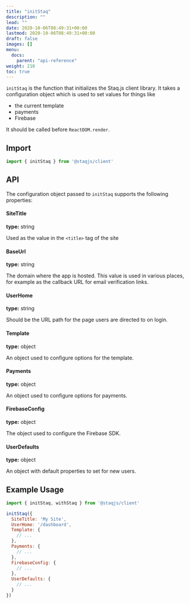 ```yaml
---
title: "initStaq"
description: ""
lead: ""
date: 2020-10-06T08:49:31+00:00
lastmod: 2020-10-06T08:49:31+00:00
draft: false
images: []
menu:
  docs:
    parent: "api-reference"
weight: 210
toc: true
---
```


`initStaq` is the function that initializes the Staq.js client
library. It takes a configuration object which is used to set values
for things like

- the current template
- payments
- Firebase

It should be called before `ReactDOM.render`.

## Import

```jsx
import { initStaq } from '@staqjs/client'
```

## API

The configuration object passed to `initStaq` supports the following
properties:

#### SiteTitle

**type:** string

Used as the value in the `<title>` tag of the site


#### BaseUrl

**type:** string

The domain where the app is hosted. This value is used in various
places, for example as the callback URL for email verification links.


#### UserHome

**type:** string

Should be the URL path for the page users are directed to on login.


#### Template

**type:** object

An object used to configure options for the template.


#### Payments

**type:** object

An object used to configure options for payments.


#### FirebaseConfig

**type:** object

The object used to configure the Firebase SDK.


#### UserDefaults

**type:** object

An object with default properties to set for new users.


## Example Usage

```jsx
import { initStaq, withStaq } from '@staqjs/client'

initStaq({
  SiteTitle: 'My Site',
  UserHome: '/dashboard',
  Template: {
    // ...
  },
  Payments: {
    // ...
  },
  FirebaseConfig: {
    // ...
  },
  UserDefaults: {
    // ...
  }
})
```
